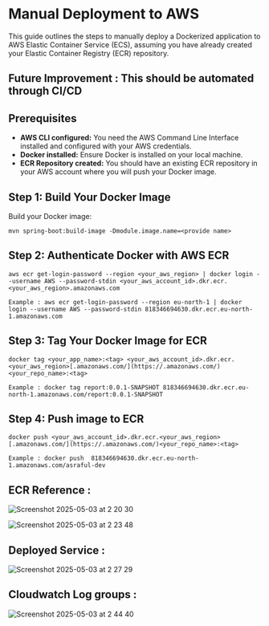 # Manual Deployment to AWS 
This guide outlines the steps to manually deploy a Dockerized application to AWS Elastic Container Service (ECS), assuming you have already created your Elastic Container Registry (ECR) repository.

## Future Improvement : This should be automated through CI/CD

## Prerequisites

* **AWS CLI configured:** You need the AWS Command Line Interface installed and configured with your AWS credentials.
* **Docker installed:** Ensure Docker is installed on your local machine.
* **ECR Repository created:** You should have an existing ECR repository in your AWS account where you will push your Docker image.

## Step 1: Build Your Docker Image

Build your Docker image:

    mvn spring-boot:build-image -Dmodule.image.name=<provide name>


## Step 2:  Authenticate Docker with AWS ECR
    
    aws ecr get-login-password --region <your_aws_region> | docker login --username AWS --password-stdin <your_aws_account_id>.dkr.ecr.<your_aws_region>.amazonaws.com

    Example : aws ecr get-login-password --region eu-north-1 | docker login --username AWS --password-stdin 818346694630.dkr.ecr.eu-north-1.amazonaws.com


## Step 3: Tag Your Docker Image for ECR
    
    docker tag <your_app_name>:<tag> <your_aws_account_id>.dkr.ecr.<your_aws_region>[.amazonaws.com/](https://.amazonaws.com/)<your_repo_name>:<tag>
    
    Example : docker tag report:0.0.1-SNAPSHOT 818346694630.dkr.ecr.eu-north-1.amazonaws.com/report:0.0.1-SNAPSHOT

## Step 4: Push image to ECR
 
    docker push <your_aws_account_id>.dkr.ecr.<your_aws_region>[.amazonaws.com/](https://.amazonaws.com/)<your_repo_name>:<tag>
 
    Example : docker push  818346694630.dkr.ecr.eu-north-1.amazonaws.com/asraful-dev


## ECR Reference : 


![Screenshot 2025-05-03 at 2 20 30](https://github.com/user-attachments/assets/604f5cb5-5a61-4a79-981f-ca9e18c50be2)




![Screenshot 2025-05-03 at 2 23 48](https://github.com/user-attachments/assets/7f5d18a1-3c06-468a-a844-af238bde057f)


## Deployed Service :


![Screenshot 2025-05-03 at 2 27 29](https://github.com/user-attachments/assets/3eb7a706-cd89-4f89-b2ab-403d14462ff4)


## Cloudwatch Log groups :

![Screenshot 2025-05-03 at 2 44 40](https://github.com/user-attachments/assets/7c07e8f1-c050-4d08-a268-70f3163580c9)





